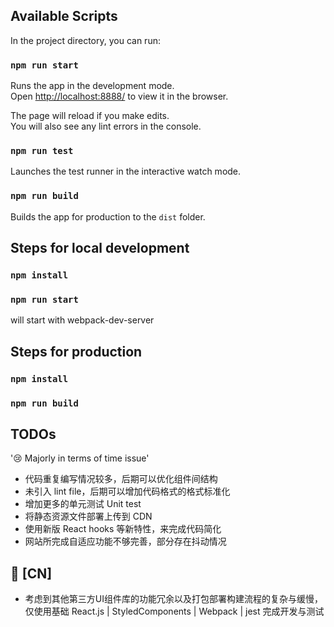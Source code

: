 ## Available Scripts

In the project directory, you can run:

### `npm run start`

Runs the app in the development mode.<br />
Open [http://localhost:8888/](http://localhost:8888/) to view it in the browser.

The page will reload if you make edits.<br />
You will also see any lint errors in the console.

### `npm run test`

Launches the test runner in the interactive watch mode.<br />

### `npm run build`

Builds the app for production to the `dist` folder.<br />

## Steps for local development
### `npm install`
### `npm run start`
will start with webpack-dev-server 


## Steps for production
### `npm install`
### `npm run build`

## TODOs
'😢 Majorly in terms of time issue'
* 代码重复编写情况较多，后期可以优化组件间结构
* 未引入 lint file，后期可以增加代码格式的格式标准化
* 增加更多的单元测试 Unit test
* 将静态资源文件部署上传到 CDN
* 使用新版 React hooks 等新特性，来完成代码简化
* 网站所完成自适应功能不够完善，部分存在抖动情况

## 🌟 [CN]
* 考虑到其他第三方UI组件库的功能冗余以及打包部署构建流程的复杂与缓慢，仅使用基础 React.js | StyledComponents | Webpack | jest 完成开发与测试
